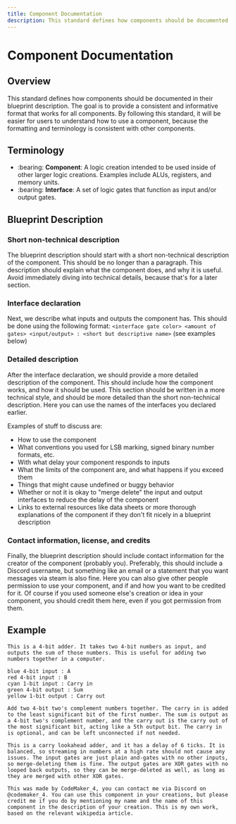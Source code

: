 ```yaml
---
title: Component Documentation
description: This standard defines how components should be documented in their blueprint description.
---
```


# Component Documentation

## Overview

This standard defines how components should be documented in their blueprint description. The goal is to provide a consistent and informative format that works for all components. By following this standard, it will be easier for users to understand how to use a component, because the formatting and terminology is consistent with other components.

## Terminology

- :bearing: **Component**: A logic creation intended to be used inside of other larger logic creations. Examples include ALUs, registers, and memory units.
- :bearing: **Interface**: A set of logic gates that function as input and/or output gates.

## Blueprint Description
### Short non-technical description
The blueprint description should start with a short non-technical description of the component. This should be no longer than a paragraph. This description should explain what the component does, and why it is useful. Avoid immediately diving into technical details, because that's for a later section.

### Interface declaration
Next, we describe what inputs and outputs the component has. This should be done using the following format:
`<interface gate color> <amount of gates> <input/output> : <short but descriptive name>`
(see examples below)

### Detailed description
After the interface declaration, we should provide a more detailed description of the component. This should include how the component works, and how it should be used. This section should be written in a more technical style, and should be more detailed than the short non-technical description. Here you can use the names of the interfaces you declared earlier.

Examples of stuff to discuss are:
- How to use the component
- What conventions you used for LSB marking, signed binary number formats, etc.
- With what delay your component responds to inputs
- What the limits of the component are, and what happens if you exceed them
- Things that might cause undefined or buggy behavior
- Whether or not it is okay to "merge delete" the input and output interfaces to reduce the delay of the component
- Links to external resources like data sheets or more thorough explanations of the component if they don't fit nicely in a blueprint description

### Contact information, license, and credits
Finally, the blueprint description should include contact information for the creator of the component (probably you). Preferably, this should include a Discord username, but something like an email or a statement that you want messages via steam is also fine.
Here you can also give other people permission to use your component, and if and how you want to be credited for it.
Of course if you used someone else's creation or idea in your component, you should credit them here, even if you got permission from them.

## Example
```
This is a 4-bit adder. It takes two 4-bit numbers as input, and outputs the sum of those numbers. This is useful for adding two numbers together in a computer.

blue 4-bit input : A
red 4-bit input : B
cyan 1-bit input : Carry in
green 4-bit output : Sum
yellow 1-bit output : Carry out

Add two 4-bit two's complement numbers together. The carry in is added to the least significant bit of the first number. The sum is output as a 4-bit two's complement number, and the carry out is the carry out of the most significant bit, acting like a 5th output bit. The carry in is optional, and can be left unconnected if not needed.

This is a carry lookahead adder, and it has a delay of 6 ticks. It is balanced, so streaming in numbers at a high rate should not cause any issues. The input gates are just plain and-gates with no other inputs, so merge-deleting them is fine. The output gates are XOR gates with no looped back outputs, so they can be merge-deleted as well, as long as they are merged with other XOR gates.

This was made by CodeMaker_4, you can contact me via Discord on @codemaker_4. You can use this component in your creations, but please credit me if you do by mentioning my name and the name of this component in the description of your creation. This is my own work, based on the relevant wikipedia article.
```
